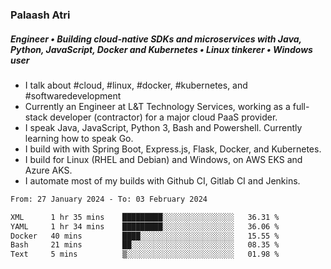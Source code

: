 ### Palaash Atri

##### Engineer • Building cloud-native SDKs and microservices with Java, Python, JavaScript, Docker and Kubernetes • Linux tinkerer • Windows user

- I talk about #cloud, #linux, #docker, #kubernetes, and #softwaredevelopment
- Currently an Engineer at L&T Technology Services, working as a full-stack developer (contractor) for a major cloud PaaS provider.
- I speak Java, JavaScript, Python 3, Bash and Powershell. Currently learning how to speak Go.
- I build with with Spring Boot, Express.js, Flask, Docker, and Kubernetes.
- I build for Linux (RHEL and Debian) and Windows, on AWS EKS and Azure AKS.
- I automate most of my builds with Github CI, Gitlab CI and Jenkins.

<!--
**palaashatri/palaashatri** is a ✨ _special_ ✨ repository because its `README.md` (this file) appears on your GitHub profile.

Here are some ideas to get you started:

- 🔭 I’m currently working on ...
- 🌱 I’m currently learning ...
- 👯 I’m looking to collaborate on ...
- 🤔 I’m looking for help with ...
- 💬 Ask me about ...
- 📫 How to reach me: ...
- 😄 Pronouns: ...
- ⚡ Fun fact: ...
-->

<!--START_SECTION:waka-->

```txt
From: 27 January 2024 - To: 03 February 2024

XML      1 hr 35 mins    █████████░░░░░░░░░░░░░░░░   36.31 %
YAML     1 hr 34 mins    █████████░░░░░░░░░░░░░░░░   36.06 %
Docker   40 mins         ████░░░░░░░░░░░░░░░░░░░░░   15.55 %
Bash     21 mins         ██░░░░░░░░░░░░░░░░░░░░░░░   08.35 %
Text     5 mins          ▒░░░░░░░░░░░░░░░░░░░░░░░░   01.98 %
```

<!--END_SECTION:waka-->
